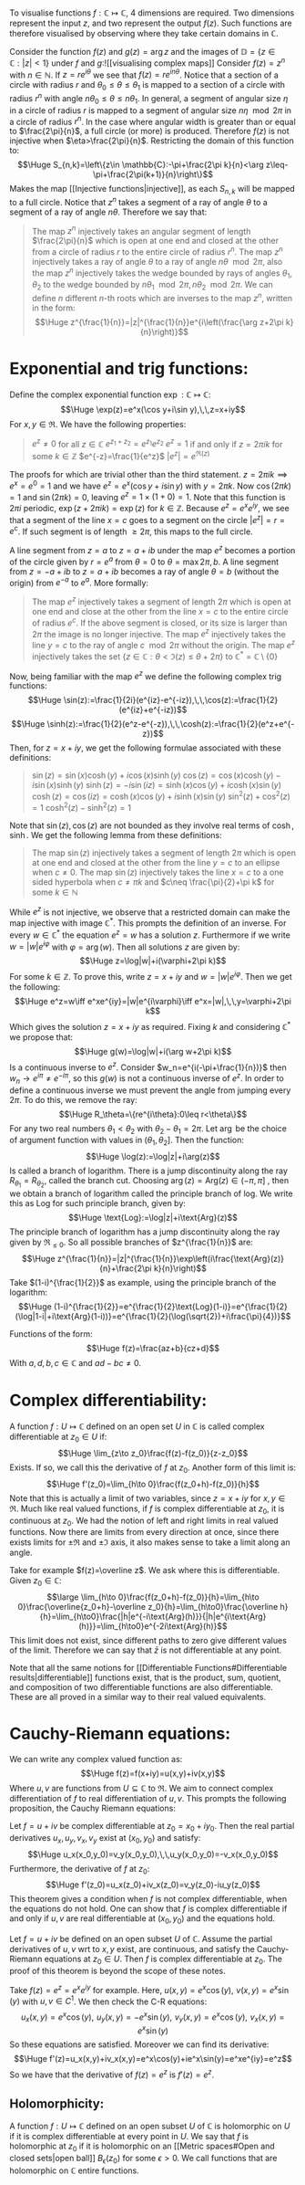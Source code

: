 
To visualise functions $f:\mathbb{C}\mapsto \mathbb{C}$, $4$ dimensions are required. Two dimensions represent the input $z$, and two represent the output $f(z)$. Such functions are therefore visualised by observing where they take certain domains in $\mathbb{C}$.

 Consider the function $f(z)$ and $g(z)=\arg z$ and the images of $\mathbb{D}=\{z\in \mathbb{C}:|z|<1\}$ under $f$ and $g$:![[visualising complex maps]]
 Consider $f(z)=z^n$ with $n\in \mathbb{N}$. If $z=re^{i\theta}$ we see that $f(z)=re^{in\theta}$. Notice that a section of a circle with radius $r$ and $\theta_0\leq\theta\leq\theta_1$ is mapped to a section of a circle with radius $r^n$ with angle $n\theta_0\leq \theta\leq n\theta_1$. In general, a segment of angular size $\eta$ in a circle of radius $r$ is mapped to a segment of angular size $n\eta\mod 2\pi$ in a circle of radius $r^n$. In the case where angular width is greater than or equal to $\frac{2\pi}{n}$, a full circle (or more) is produced. Therefore $f(z)$ is not injective when $\eta>\frac{2\pi}{n}$. Restricting the domain of this function to:$$\Huge S_{n,k}=\left\{z\in \mathbb{C}:-\pi+\frac{2\pi k}{n}<\arg z\leq-\pi+\frac{2\pi(k+1)}{n}\right\}$$Makes the map [[Injective functions|injective]], as each $S_{n,k}$ will be mapped to a full circle. Notice that $z^n$ takes a segment of a ray of angle $\theta$ to a segment of a ray of angle $n\theta$. Therefore we say that:
 > The map $z^n$ injectively takes an angular segment of length $\frac{2\pi}{n}$ which is open at one end and closed at the other from a circle of radius $r$ to the entire circle of radius $r^n$.
 > The map $z^n$ injectively takes a ray of angle $\theta$ to a ray of angle $n\theta\mod2\pi$, also the map $z^n$ injectively takes the wedge bounded by rays of angles $\theta_1,\theta_2$ to the wedge bounded by $n\theta_1\mod2\pi,n\theta_2\mod2\pi$.
 > We can define $n$ different $n$-th roots which are inverses to the map $z^n$, written in the form:$$\Huge z^{\frac{1}{n}}=|z|^{\frac{1}{n}}e^{i\left(\frac{\arg z+2\pi k}{n}\right)}$$

# Exponential and trig functions:

Define the complex exponential function $\exp:\mathbb{C}\mapsto\mathbb{C}$:$$\Huge \exp(z)=e^x(\cos y+i\sin y),\,\,z=x+iy$$For $x,y\in\Re$. We have the following properties:
> $e^z\neq0$ for all $z\in \mathbb{C}$
> $e^{z_1+z_2}=e^{z_1}e^{z_2}$
> $e^z=1$ if and only if $z=2\pi ik$ for some $k\in \mathbb{Z}$
> $e^{-z}=\frac{1}{e^z}$
> $|e^z|=e^{\Re(z)}$

The proofs for which are trivial other than the third statement. $z=2\pi ik\implies e^x=e^0=1$ and we have $e^z=e^x(\cos y+i\sin y)$ with $y=2\pi k$. Now $\cos(2\pi k)=1$ and $\sin(2\pi k)=0$, leaving $e^z=1\times(1+0)=1$. Note that this function is $2\pi i$ periodic, $\exp(z+2\pi i k)=\exp(z)$ for $k\in \mathbb{Z}$. Because $e^z=e^xe^{iy}$, we see that a segment of the line $x=c$ goes to a segment on the circle $|e^z|=r=e^c$. If such segment is of length $\geq 2\pi$, this maps to the full circle.

A line segment from $z=a$ to $z=a+ib$ under the map $e^z$ becomes a portion of the circle given by $r=e^a$ from $\theta=0$ to $\theta=\max{2\pi, b}$. A line segment from $z=-a+ib$ to $z=a+ib$ becomes a ray of angle $\theta=b$ (without the origin) from $e^{-a}$ to $e^a$. More formally:
> The map $e^z$ injectively takes a segment of length $2\pi$ which is open at one end and close at the other from the line $x=c$ to the entire circle of radius $e^c$. If the above segment is closed, or its size is larger than $2\pi$ the image is no longer injective.
> The map $e^z$ injectively takes the line $y=c$ to the ray of angle $c\mod2\pi$ without the origin.
> The map $e^z$ injectively takes the set $\{z\in\mathbb{C}:\theta<\Im(z)\leq\theta+2\pi\}$ to $\mathbb{C}^*=\mathbb{C}\setminus\{0\}$

Now, being familiar with the map $e^z$ we define the following complex trig functions:$$\Huge \sin(z):=\frac{1}{2i}(e^{iz}-e^{-iz}),\,\,\cos(z):=\frac{1}{2}(e^{iz}+e^{-iz})$$$$\Huge \sinh(z):=\frac{1}{2}(e^z-e^{-z}),\,\,\cosh(z):=\frac{1}{2}(e^z+e^{-z})$$Then, for $z=x+iy$, we get the following formulae associated with these definitions:
> $\sin(z)=\sin(x)\cosh(y)+i\cos(x)\sinh(y)$
> $\cos(z)=\cos(x)\cosh(y)-i\sin(x)\sinh(y)$
> $\sinh(z)=-i\sin(iz)=\sinh(x)\cos(y)+i\cosh(x)\sin(y)$
> $\cosh(z)=\cos(iz)=\cosh(x)\cos(y)+i\sinh(x)\sin(y)$
> $\sin^2(z)+\cos^2(z)=1$
> $\cosh^2(z)-\sinh^2(z)=1$

Note that $\sin(z),\cos(z)$ are not bounded as they involve real terms of $\cosh,\sinh$. We get the following lemma from these definitions:
> The map $\sin(z)$ injectively takes a segment of length $2\pi$ which is open at one end and closed at the other from the line $y=c$ to an ellipse when $c\neq0$. 
> The map $\sin(z)$ injectively takes the line $x=c$ to a one sided hyperbola when $c\neq\pi k$ and $c\neq \frac{\pi}{2}+\pi k$ for some $k\in \mathbb{N}$

While $e^z$ is not injective, we observe that a restricted domain can make the map injective with image $\mathbb{C}^*$. This prompts the definition of an inverse. For every $w\in\mathbb{C}^*$ the equation $e^z=w$ has a solution $z$. Furthermore if we write $w=|w|e^{i\varphi}$ with $\varphi=\arg(w)$. Then all solutions $z$ are given by:$$\Huge z=\log|w|+i(\varphi+2\pi k)$$For some $k\in \mathbb{Z}$. To prove this, write $z=x+iy$ and $w=|w|e^{i\varphi}$. Then we get the following:$$\Huge e^z=w\iff e^xe^{iy}=|w|e^{i\varphi}\iff e^x=|w|,\,\,y=\varphi+2\pi k$$Which gives the solution $z=x+iy$ as required. Fixing $k$ and considering $\mathbb{C}^*$ we propose that:$$\Huge g(w)=\log|w|+i(\arg w+2\pi k)$$Is a continuous inverse to $e^z$. Consider $w_n=e^{i(-\pi+\frac{1}{n})}$ then $w_n\to e^{i\pi}\neq e^{-i\pi}$, so this $g(w)$ is not a continuous inverse of $e^z$. In order to define a continuous inverse we must prevent the angle from jumping every $2\pi$. To do this, we remove the ray:$$\Huge R_\theta=\{re^{i\theta}:0\leq r<\theta\}$$For any two real numbers $\theta_1<\theta_2$ with $\theta_2-\theta_1=2\pi$. Let $\arg$ be the choice of argument function with values in $(\theta_1,\theta_2]$. Then the function:$$\Huge \log(z):=\log|z|+i\arg(z)$$Is called a branch of logarithm. There is a jump discontinuity along the ray $R_{\theta_1}=R_{\theta_2}$, called the branch cut. Choosing $\arg(z)=\text{Arg}(z)\in(-\pi,\pi]$ , then we obtain a branch of logarithm called the principle branch of log. We write this as $\text{Log}$ for such principle branch, given by:$$\Huge \text{Log}:=\log|z|+i\text{Arg}(z)$$The principle branch of logarithm has a jump discontinuity along the ray given by $\Re_{\leq0}$. So all possible branches of $z^{\frac{1}{n}}$ are:$$\Huge z^{\frac{1}{n}}=|z|^{\frac{1}{n}}\exp\left(i\frac{\text{Arg}(z)}{n}+\frac{2\pi k}{n}\right)$$Take $(1-i)^{\frac{1}{2}}$ as example, using the principle branch of the logarithm:$$\Huge (1-i)^{\frac{1}{2}}=e^{\frac{1}{2}\text{Log}(1-i)}=e^{\frac{1}{2}(\log|1-i|+i\text{Arg}(1-i))}=e^{\frac{1}{2}(\log(\sqrt{2})+i\frac{\pi}{4})}$$

Functions of the form:$$\Huge f(z)=\frac{az+b}{cz+d}$$With $a,d,b,c\in\mathbb{C}$ and $ad-bc\neq 0$.

# Complex differentiability:

A function $f:U\mapsto\mathbb{C}$ defined on an open set $U$ in $\mathbb{C}$ is called complex differentiable at $z_0\in U$ if:$$\Huge \lim_{z\to z_0}\frac{f(z)-f(z_0)}{z-z_0}$$Exists. If so, we call this the derivative of $f$ at $z_0$. Another form of this limit is:$$\Huge f'(z_0)=\lim_{h\to 0}\frac{f(z_0+h)-f(z_0)}{h}$$Note that this is actually a limit of two variables, since $z=x+iy$ for $x,y\in\Re$. Much like real valued functions, if $f$ is complex differentiable at $z_0$, it is continuous at $z_0$. We had the notion of left and right limits in real valued functions. Now there are limits from every direction at once, since there exists limits for $\pm\Re$ and $\pm\Im$ axis, it also makes sense to take a limit along an angle.

Take for example $f(z)=\overline z$. We ask where this is differentiable. Given $z_0\in\mathbb{C}$:$$\large \lim_{h\to 0}\frac{f(z_0+h)-f(z_0)}{h}=\lim_{h\to 0}\frac{\overline{z_0+h}-\overline z_0}{h}=\lim_{h\to0}\frac{\overline h}{h}=\lim_{h\to0}\frac{|h|e^{-i\text{Arg}(h)}}{|h|e^{i\text{Arg}(h)}}=\lim_{h\to0}e^{-2i\text{Arg}(h)}$$This limit does not exist, since different paths to zero give different values of the limit. Therefore we can say that $\bar z$ is not differentiable at any point. 

Note that all the same notions for [[Differentiable Functions#Differentiable results|differentiable]] functions exist, that is the product, sum, quotient, and composition of two differentiable functions are also differentiable. These are all proved in a similar way to their real valued equivalents.

# Cauchy-Riemann equations:

We can write any complex valued function as:$$\Huge f(z)=f(x+iy)=u(x,y)+iv(x,y)$$Where $u,v$ are functions from $U\subseteq\mathbb{C}$ to $\Re$. We aim to connect complex differentiation of $f$ to real differentiation of $u,v$. This prompts the following proposition, the Cauchy Riemann equations:

Let $f=u+iv$ be complex differentiable at $z_0=x_0+iy_0$. Then the real partial derivatives $u_x,u_y,v_x,v_y$ exist at $(x_0,y_0)$ and satisfy:$$\Huge u_x(x_0,y_0)=v_y(x_0,y_0),\,\,u_y(x_0,y_0)=-v_x(x_0,y_0)$$Furthermore, the derivative of $f$ at $z_0$:$$\Huge f'(z_0)=u_x(z_0)+iv_x(z_0)=v_y(z_0)-iu_y(z_0)$$This theorem gives a condition when $f$ is not complex differentiable, when the equations do not hold. One can show that $f$ is complex differentiable if and only if $u,v$ are real differentiable at $(x_0,y_0)$ and the equations hold.

Let $f=u+iv$ be defined on an open subset $U$ of $\mathbb{C}$. Assume the partial derivatives of $u,v$ wrt to $x,y$ exist, are continuous, and satisfy the Cauchy-Riemann equations at $z_0\in U$. Then $f$ is complex differentiable at $z_0$. The proof of this theorem is beyond the scope of these notes.

Take $f(z)=e^z=e^xe^{iy}$ for example. Here, $u(x,y)=e^x\cos(y),\,\,v(x,y)=e^x\sin(y)$ with $u,v\in C^1$. We then check the C-R equations:$$\ u_x(x,y)=e^x\cos(y),\,\,u_y(x,y)=-e^x\sin(y),\,\,v_y(x,y)=e^x\cos(y),\,\,v_x(x,y)=e^x\sin(y)$$So these equations are satisfied. Moreover we can find its derivative:$$\Huge f'(z)=u_x(x,y)+iv_x(x,y)=e^x\cos(y)+ie^x\sin(y)=e^xe^{iy}=e^z$$So we have that the derivative of $f(z)=e^z$ is $f'(z)=e^z$.

## Holomorphicity:
A function $f:U\mapsto\mathbb{C}$ defined on an open subset $U$ of $\mathbb{C}$ is holomorphic on $U$ if it is complex differentiable at every point in $U$. We say that $f$ is holomorphic at $z_0$ if it is holomorphic on an [[Metric spaces#Open and closed sets|open ball]] $B_\epsilon(z_0)$ for some $\epsilon>0$. We call functions that are holomorphic on $\mathbb{C}$ entire functions.